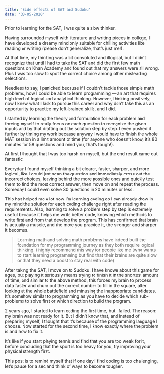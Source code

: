 ```yaml
---
title: 'Side effects of SAT and Sudoku'
date: '30-05-2020'
---
```

Prior to learning for the SAT, I was quite a slow thinker.

Having surrounded myself with literature and writing pieces in college, I have developed a dreamy mind only suitable for chilling activities like reading or writing (please don’t generalize, that’s just me!). 

At that time, my thinking was a bit convoluted and illogical, but I didn’t recognize that until I had to take the SAT and did the first few math questions on Khan Academy and found out that my answers were all wrong. Plus I was too slow to spot the correct choice among other misleading selections.

Needless to say, I panicked because if I couldn’t tackle those simple math problems, how I could be able to learn programming — an art that requires high level of logical and analytical thinking. However, thinking positively, now I knew what I lack to pursue this career and why don’t take this as an opportunity to practice my left-brained skills, and I did.

I started by learning the theory and formulation for each problem and forcing myself to really focus on each question to recognize the given inputs and by that drafting out the solution step by step. I even pushed it further by timing my work because anyway I would have to finish the whole MAT session in a limit amount of time (for anyone who doesn’t know, it’s 80 minutes for 58 questions and mind you, that’s tough!).

At first I thought that I was too harsh on myself, but the end result came out fantastic. 

Everyday I found myself thinking a bit clearer, faster, sharper, and more logical, like I could just scan the question and immediately cross out the incorrect choices, leaving behind the more possible ones and quickly test them to find the most correct answer, then move on and repeat the process. Someday I could even solve 30 questions in 20 minutes or less. 

This has helped me a lot now I’m learning coding as I can already draw in my mind the solution for each coding challenge right after reading the requirements. Also, learning to solve a problem step by step is extremely useful because it helps me write better code, knowing which methods to write first and from that develop the program. This has confirmed that brain is actually a muscle, and the more you practice it, the stronger and sharper it becomes.

> Learning math and solving math problems have indeed built the foundation for my programming journey as they both require logical thinking. I highly recommend this way for people like me (who wants to start learning programming but find that their brains are quite slow or that they need a boost to stay real with code)

After taking the SAT, I move on to Sudoku. I have known about this game for ages, but playing it seriously means trying to finish it in the shortest amount of time, and similar to the above method, this forces my brain to process data faster and churn out the correct number to fill in the square, after looking at the whole battlefield and minusing the inappropriate candidates. It’s somehow similar to programming as you have to decide which sub-problems to solve first or which direction to build the program.

2 years ago, I started to learn coding the first time, but I failed. The reason: my brain was not ready for it. But I didn’t know that, and instead of preparing myself, I thought that it’s because of the programming language I choose. Now started for the second time, I know exactly where the problem is and how to fix it.

It’s like if you start playing tennis and find that you are too weak for it, before concluding that the sport is too heavy for you, try improving your physical strength first.

This post is to remind myself that if one day I find coding is too challenging, let’s pause for a sec and think of ways to become tougher.
